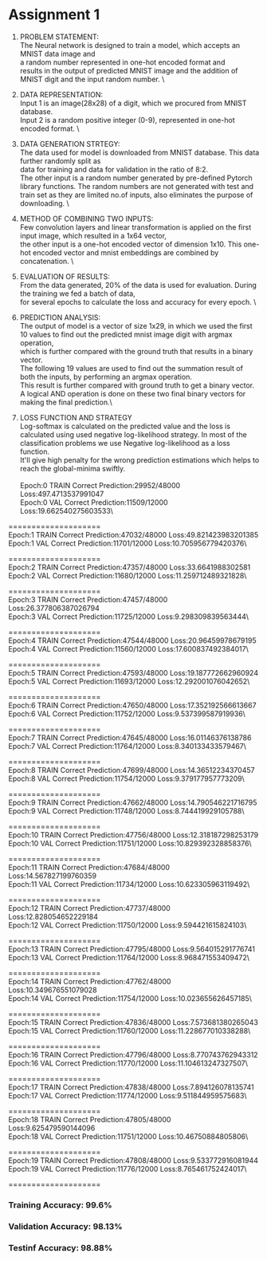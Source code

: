 # Assignment 1

1. PROBLEM STATEMENT: \
	The Neural network is designed to train a model, which accepts an MNIST data image and \
	a random number represented in one-hot encoded format and \
	results in the output of predicted MNIST image and the addition of MNIST digit and the input random number. \
	
2. DATA REPRESENTATION: \
	Input 1 is an image(28x28) of a digit, which we procured from MNIST database.\
	Input 2 is a random positive integer (0-9), represented in one-hot encoded format. \
	
3. DATA GENERATION STRTEGY: \
	The data used for model is downloaded from MNIST database. This data further randomly split as \
	data for training and data for validation in the ratio of 8:2.\
	The other input is a random number generated by pre-defined Pytorch library functions.
	The random numbers are not generated with test and train set as they are limited no.of inputs, also eliminates the purpose of downloading. \
	
4. METHOD OF COMBINING TWO INPUTS: \
	Few convolution layers and linear transformation is applied on the first input image, which resulted in a 1x64 vector,\
	the other input is a one-hot encoded vector of dimension  1x10. This one-hot encoded vector and mnist embeddings are combined by concatenation. \

5. EVALUATION OF RESULTS:\
	From the data generated, 20% of the data is used for evaluation. During the training we fed a batch of data,\
	for several epochs to calculate the loss and accuracy for every epoch. \

6. PREDICTION ANALYSIS:\
	The output of model is a vector of size 1x29, in which we used the first 10 values to find out the predicted mnist image digit with argmax operation, \
	which is further compared with the ground truth that results in a binary vector. \
	The following 19 values are used to find out the summation result of both the inputs, by performing an argmax operation.\
	This result is further compared with ground truth to get a binary vector.\
	A logical AND operation is done on these two final binary vectors for making the final prediction.\

7. LOSS FUNCTION AND STRATEGY\
	Log-softmax is calculated on the predicted value and the loss is calculated using used negative log-likelihood strategy.
	In most of the classification problems we use Negative log-likelihood as a loss function. \
	It'll give high penalty for the wrong prediction estimations which helps to reach the global-minima swiftly.\
\
Epoch:0	 TRAIN	 Correct Prediction:29952/48000 	 Loss:497.4713537991047\
Epoch:0	 VAL	 Correct Prediction:11509/12000 	 Loss:19.662540275603533\

====================\
Epoch:1	 TRAIN	 Correct Prediction:47032/48000 	 Loss:49.821423983201385\
Epoch:1	 VAL	 Correct Prediction:11701/12000 	 Loss:10.705956779420376\

====================\
Epoch:2	 TRAIN	 Correct Prediction:47357/48000 	 Loss:33.6641988302581\
Epoch:2	 VAL	 Correct Prediction:11680/12000 	 Loss:11.259712489321828\

====================\
Epoch:3	 TRAIN	 Correct Prediction:47457/48000 	 Loss:26.377806387026794\
Epoch:3	 VAL	 Correct Prediction:11725/12000 	 Loss:9.298309839563444\

====================\
Epoch:4	 TRAIN	 Correct Prediction:47544/48000 	 Loss:20.96459978679195\
Epoch:4	 VAL	 Correct Prediction:11560/12000 	 Loss:17.600837492384017\

====================\
Epoch:5	 TRAIN	 Correct Prediction:47593/48000 	 Loss:19.187772662960924\
Epoch:5	 VAL	 Correct Prediction:11693/12000 	 Loss:12.292001076042652\

====================\
Epoch:6	 TRAIN	 Correct Prediction:47650/48000 	 Loss:17.352192566613667\
Epoch:6	 VAL	 Correct Prediction:11752/12000 	 Loss:9.537399587919936\

====================\
Epoch:7	 TRAIN	 Correct Prediction:47645/48000 	 Loss:16.01146376138786\
Epoch:7	 VAL	 Correct Prediction:11764/12000 	 Loss:8.340133433579467\

====================\
Epoch:8	 TRAIN	 Correct Prediction:47699/48000 	 Loss:14.36512234370457\
Epoch:8	 VAL	 Correct Prediction:11754/12000 	 Loss:9.379177957773209\

====================\
Epoch:9	 TRAIN	 Correct Prediction:47662/48000 	 Loss:14.790546221716795\
Epoch:9	 VAL	 Correct Prediction:11748/12000 	 Loss:8.744419929105788\

====================\
Epoch:10	 TRAIN	 Correct Prediction:47756/48000 	 Loss:12.318187298253179\
Epoch:10	 VAL	 Correct Prediction:11751/12000 	 Loss:10.829392328858376\

====================\
Epoch:11	 TRAIN	 Correct Prediction:47684/48000 	 Loss:14.567827199760359\
Epoch:11	 VAL	 Correct Prediction:11734/12000 	 Loss:10.623305963119492\

====================\
Epoch:12	 TRAIN	 Correct Prediction:47737/48000 	 Loss:12.828054652229184\
Epoch:12	 VAL	 Correct Prediction:11750/12000 	 Loss:9.594421615824103\

====================\
Epoch:13	 TRAIN	 Correct Prediction:47795/48000 	 Loss:9.564015291776741\
Epoch:13	 VAL	 Correct Prediction:11764/12000 	 Loss:8.968471553409472\

====================\
Epoch:14	 TRAIN	 Correct Prediction:47762/48000 	 Loss:10.349676551079028\
Epoch:14	 VAL	 Correct Prediction:11754/12000 	 Loss:10.023655626457185\

====================\
Epoch:15	 TRAIN	 Correct Prediction:47836/48000 	 Loss:7.573681380265043\
Epoch:15	 VAL	 Correct Prediction:11760/12000 	 Loss:11.228677010338288\

====================\
Epoch:16	 TRAIN	 Correct Prediction:47796/48000 	 Loss:8.770743762943312\
Epoch:16	 VAL	 Correct Prediction:11770/12000 	 Loss:11.104613247327507\

====================\
Epoch:17	 TRAIN	 Correct Prediction:47838/48000 	 Loss:7.894126078135741\
Epoch:17	 VAL	 Correct Prediction:11774/12000 	 Loss:9.511844959575683\

====================\
Epoch:18	 TRAIN	 Correct Prediction:47805/48000 	 Loss:9.625479590144096\
Epoch:18	 VAL	 Correct Prediction:11751/12000 	 Loss:10.46750884805806\

====================\
Epoch:19	 TRAIN	 Correct Prediction:47808/48000 	 Loss:9.533772916081944\
Epoch:19	 VAL	 Correct Prediction:11776/12000 	 Loss:8.765461752424017\

====================



### Training Accuracy: 99.6%
### Validation Accuracy: 98.13%
### Testinf Accuracy: 98.88%

